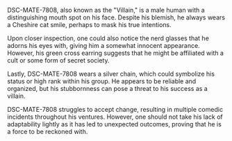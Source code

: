 DSC-MATE-7808, also known as the "Villain," is a male human with a distinguishing mouth spot on his face. Despite his blemish, he always wears a Cheshire cat smile, perhaps to mask his true intentions.

Upon closer inspection, one could also notice the nerd glasses that he adorns his eyes with, giving him a somewhat innocent appearance. However, his green cross earring suggests that he might be affiliated with a cult or some form of secret society.

Lastly, DSC-MATE-7808 wears a silver chain, which could symbolize his status or high rank within his group. He appears to be reliable and organized, but his stubbornness can pose a threat to his success as a villain.

DSC-MATE-7808 struggles to accept change, resulting in multiple comedic incidents throughout his ventures. However, one should not take his lack of adaptability lightly as it has led to unexpected outcomes, proving that he is a force to be reckoned with.